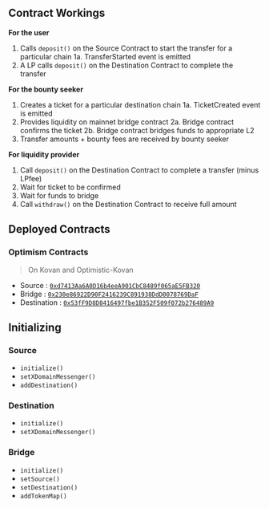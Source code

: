 ## Contract Workings

**For the user**

1. Calls `deposit()` on the Source Contract to start the transfer for a particular chain
1a. TransferStarted event is emitted
2. A LP calls `deposit()` on the Destination Contract to complete the transfer

**For the bounty seeker**

1. Creates a ticket for a particular destination chain
1a. TicketCreated event is emitted
2. Provides liquidity on mainnet bridge contract
2a. Bridge contract confirms the ticket
2b. Bridge contract bridges funds to appropriate L2
3. Transfer amounts + bounty fees are received by bounty seeker

**For liquidity provider**

1. Call `deposit()` on the Destination Contract to complete a transfer (minus LPfee)
2. Wait for ticket to be confirmed
3. Wait for funds to bridge
4. Call `withdraw()` on the Destination Contract to receive full amount

## Deployed Contracts

### Optimism Contracts
> On Kovan and Optimistic-Kovan

- Source : [`0xd7413Aa6A0D16b4eeA901CbC8489f065aE5FB320`](https://kovan-optimistic.etherscan.io/address/0xd7413Aa6A0D16b4eeA901CbC8489f065aE5FB320#code)
- Bridge : [`0x230e86922D90F2416239C891938DdD0078769DaF`](https://kovan.etherscan.io/address/0x230e86922D90F2416239C891938DdD0078769DaF#code)
- Destination : [`0x53fF9D8D8416497fbe1B352F509f072b276489A9`](https://kovan-optimistic.etherscan.io/address/0x53fF9D8D8416497fbe1B352F509f072b276489A9#code)

## Initializing

### Source

- `initialize()`
- `setXDomainMessenger()`
- `addDestination()`

### Destination

- `initialize()`
- `setXDomainMessenger()`

### Bridge

- `initialize()`
- `setSource()`
- `setDestination()`
- `addTokenMap()`